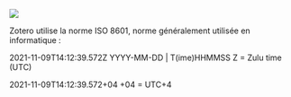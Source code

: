 
![](date_format.png)

Zotero utilise la norme ISO 8601, norme généralement utilisée en informatique : 

2021-11-09T14:12:39.572Z
YYYY-MM-DD | T(ime)HHMMSS Z = Zulu time (UTC)

2021-11-09T14:12:39.572+04
+04 = UTC+4
